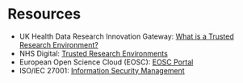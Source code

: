 # Resources

- UK Health Data Research Innovation Gateway: [What is a Trusted Research Environment?](https://www.hdruk.ac.uk/infrastructure/what-is-a-trusted-research-environment/)  
- NHS Digital: [Trusted Research Environments](https://digital.nhs.uk/services/data-access/trusted-research-environments-tres)  
- European Open Science Cloud (EOSC): [EOSC Portal](https://eosc-portal.eu/)  
- ISO/IEC 27001: [Information Security Management](https://www.iso.org/isoiec-27001-information-security.html)  